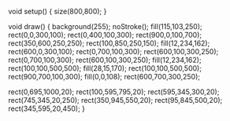 void setup()
{
  size(800,800);
}

void draw()
{
  background(255);
  noStroke();
  fill(115,103,250);
  rect(0,0,300,100);
  rect(0,400,100,300);
  rect(900,0,100,700);
  rect(350,600,250,250);
  rect(100,850,250,150);
  fill(12,234,162);
  rect(600,0,300,100);
  rect(0,700,100,300);
  rect(600,100,300,250);
  rect(0,700,100,300);
  rect(600,100,300,250);
  fill(12,234,162);
  rect(100,100,500,500);
  fill(28,15,170);
  rect(100,100,500,500);
  rect(900,700,100,300);
  fill(0,0,108);
  rect(600,700,300,250);
  
  
  
  rect(0,695,1000,20);
  rect(100,595,795,20);
  rect(595,345,300,20);
  rect(745,345,20,250);
  rect(350,945,550,20);
  rect(95,845,500,20);
  rect(345,595,20,450);
}

